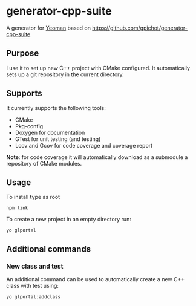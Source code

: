 # generator-cpp-suite

A generator for [Yeoman](http://yeoman.io) based on https://github.com/gpichot/generator-cpp-suite
## Purpose
I use it to set up new C++ project with CMake configured.
It automatically sets up a git repository in the current directory.

## Supports
It currently supports the following tools:

* CMake
* Pkg-config
* Doxygen for documentation
* GTest for unit testing (and testing)
* Lcov and Gcov for code coverage and coverage report

**Note**: for code coverage it will automatically download as a submodule
a repository of CMake modules.

## Usage
To install type as root 

    npm link

To create a new project in an empty directory run:

    yo glportal

## Additional commands
### New class and test
An additional command can be used to automatically create a new C++ class 
with test using:

    yo glportal:addclass
